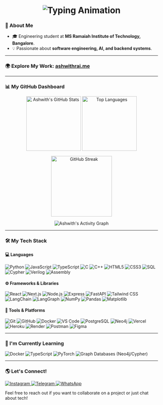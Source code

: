 <!-- Banner with typing animation -->
<h1 align="center">
  <img src="https://readme-typing-svg.herokuapp.com?font=Fira+Code&size=30&pause=1000&color=FF2D55&center=true&vCenter=true&width=700&lines=Hey%2C+I'm+Ashwith+Rai!;Full-Stack+%7C+AI+%7C+Backend+Dev;Always+Learning+%F0%9F%9A%80" alt="Typing Animation" />
</h1>

### 👋 About Me  

- 🎓 Engineering student at **MS Ramaiah Institute of Technology, Bangalore**.  
- 💡 Passionate about **software engineering, AI, and backend systems**.  
---

### 🌍 **Explore My Work:** [ashwithrai.me](https://ashwithrai.me)
---

### 📊 My GitHub Dashboard  

<p align="center">
  
  <!-- GitHub Stats -->
  <img src="https://github-readme-stats-sigma-five.vercel.app/api?username=Rai-shwith&show_icons=true&count_private=true&theme=radical&rank_icon=percentile" alt="Ashwith's GitHub Stats" height="180"/>
  
  <!-- Top Languages -->
  <img src="https://github-readme-stats-sigma-five.vercel.app/api/top-langs/?username=Rai-shwith&layout=compact&theme=radical" alt="Top Languages" height="180"/>
  
</p>

<p align="center">
  
  <!-- GitHub Streak -->
  <img src="https://streak-stats.demolab.com?user=Rai-shwith&theme=radical&hide_border=false" alt="GitHub Streak" height="200"/>
  
</p>

<p align="center">
  
  <!-- GitHub Activity Graph -->
  <img src="https://github-readme-activity-graph.vercel.app/graph?username=Rai-shwith&theme=radical&hide_border=false&area=true" alt="Ashwith's Activity Graph" />
  
</p>

---

### 🛠️ My Tech Stack

#### 💻 Languages
<p>
    <img src="https://img.shields.io/badge/Python-3776AB?style=for-the-badge&logo=python&logoColor=white" alt="Python"/>
    <img src="https://img.shields.io/badge/JavaScript-F7DF1E?style=for-the-badge&logo=javascript&logoColor=black" alt="JavaScript"/>
    <img src="https://img.shields.io/badge/TypeScript-3178C6?style=for-the-badge&logo=typescript&logoColor=white" alt="TypeScript"/>
    <img src="https://img.shields.io/badge/C-A8B9CC?style=for-the-badge&logo=c&logoColor=white" alt="C"/>
    <img src="https://img.shields.io/badge/C++-00599C?style=for-the-badge&logo=c%2B%2B&logoColor=white" alt="C++"/>
    <img src="https://img.shields.io/badge/HTML5-E34F26?style=for-the-badge&logo=html5&logoColor=white" alt="HTML5"/>
    <img src="https://img.shields.io/badge/CSS3-1572B6?style=for-the-badge&logo=css3&logoColor=white" alt="CSS3"/>
    <img src="https://img.shields.io/badge/SQL-003B57?style=for-the-badge&logo=sqlite&logoColor=white" alt="SQL"/>
    <img src="https://img.shields.io/badge/Cypher-008CC1?style=for-the-badge&logo=neo4j&logoColor=white" alt="Cypher"/>
    <img src="https://img.shields.io/badge/Verilog-4A90E2?style=for-the-badge&logo=v&logoColor=white" alt="Verilog"/>
    <img src="https://img.shields.io/badge/Assembly-6E4C13?style=for-the-badge&logo=assemblyscript&logoColor=white" alt="Assembly"/>
</p>

#### ⚙️ Frameworks & Libraries
<p>
    <img src="https://img.shields.io/badge/React-61DAFB?style=for-the-badge&logo=react&logoColor=black" alt="React"/>
    <img src="https://img.shields.io/badge/Next.js-000000?style=for-the-badge&logo=nextdotjs&logoColor=white" alt="Next.js"/>
    <img src="https://img.shields.io/badge/Node.js-339933?style=for-the-badge&logo=nodedotjs&logoColor=white" alt="Node.js"/>
    <img src="https://img.shields.io/badge/Express-000000?style=for-the-badge&logo=express&logoColor=white" alt="Express"/>
    <img src="https://img.shields.io/badge/FastAPI-009688?style=for-the-badge&logo=fastapi&logoColor=white" alt="FastAPI"/>
    <img src="https://img.shields.io/badge/Tailwind_CSS-38BDF8?style=for-the-badge&logo=tailwindcss&logoColor=white" alt="Tailwind CSS"/>
    <img src="https://img.shields.io/badge/LangChain-2D5A87?style=for-the-badge&logo=langchain&logoColor=white" alt="LangChain"/>
    <img src="https://img.shields.io/badge/LangGraph-2D5A87?style=for-the-badge&logo=langchain&logoColor=white" alt="LangGraph"/>
    <img src="https://img.shields.io/badge/NumPy-013243?style=for-the-badge&logo=numpy&logoColor=white" alt="NumPy"/>
    <img src="https://img.shields.io/badge/Pandas-150458?style=for-the-badge&logo=pandas&logoColor=white" alt="Pandas"/>
    <img src="https://img.shields.io/badge/Matplotlib-3F4F75?style=for-the-badge&logo=matplotlib&logoColor=white" alt="Matplotlib"/>
</p>

#### 🧰 Tools & Platforms
<p>
    <img src="https://img.shields.io/badge/Git-F05032?style=for-the-badge&logo=git&logoColor=white" alt="Git"/>
    <img src="https://img.shields.io/badge/GitHub-181717?style=for-the-badge&logo=github&logoColor=white" alt="GitHub"/>
    <img src="https://img.shields.io/badge/Docker-2496ED?style=for-the-badge&logo=docker&logoColor=white" alt="Docker"/>
    <img src="https://img.shields.io/badge/VS_Code-007ACC?style=for-the-badge&logo=visualstudiocode&logoColor=white" alt="VS Code"/>
    <img src="https://img.shields.io/badge/PostgreSQL-336791?style=for-the-badge&logo=postgresql&logoColor=white" alt="PostgreSQL"/>
    <img src="https://img.shields.io/badge/Neo4j-008CC1?style=for-the-badge&logo=neo4j&logoColor=white" alt="Neo4j"/>
    <img src="https://img.shields.io/badge/Vercel-000000?style=for-the-badge&logo=vercel&logoColor=white" alt="Vercel"/>
    <img src="https://img.shields.io/badge/Heroku-430098?style=for-the-badge&logo=heroku&logoColor=white" alt="Heroku"/>
    <img src="https://img.shields.io/badge/Render-46E3B7?style=for-the-badge&logo=render&logoColor=white" alt="Render"/>
    <img src="https://img.shields.io/badge/Postman-FF6C37?style=for-the-badge&logo=postman&logoColor=white" alt="Postman"/>
    <img src="https://img.shields.io/badge/Figma-F24E1E?style=for-the-badge&logo=figma&logoColor=white" alt="Figma"/>
</p>

---

### 🌱 I'm Currently Learning

<p>
    <img src="https://img.shields.io/badge/Docker-2496ED?style=for-the-badge&logo=docker&logoColor=white" alt="Docker"/>
    <img src="https://img.shields.io/badge/TypeScript-3178C6?style=for-the-badge&logo=typescript&logoColor=white" alt="TypeScript"/>
    <img src="https://img.shields.io/badge/PyTorch-EE4C2C?style=for-the-badge&logo=pytorch&logoColor=white" alt="PyTorch"/>
    <img src="https://img.shields.io/badge/Graph_Databases-008CC1?style=for-the-badge&logo=neo4j&logoColor=white" alt="Graph Databases (Neo4j/Cypher)"/>
</p>

---

### 🌎 Let's Connect!

<p>
    <a href="https://instagram.com/ashwith_rai_0404" target="_blank">
        <img src="https://img.shields.io/badge/Instagram-E4405F?style=for-the-badge&logo=instagram&logoColor=white" alt="Instagram"/>
    </a>
    <a href="https://t.me/raiashwith" target="_blank">
        <img src="https://img.shields.io/badge/Telegram-2CA5E0?style=for-the-badge&logo=telegram&logoColor=white" alt="Telegram"/>
    </a>
    <a href="https://wa.me/919380531460" target="_blank">
        <img src="https://img.shields.io/badge/WhatsApp-25D366?style=for-the-badge&logo=whatsapp&logoColor=white" alt="WhatsApp"/>
    </a>
</p>

Feel free to reach out if you want to collaborate on a project or just chat about tech!
